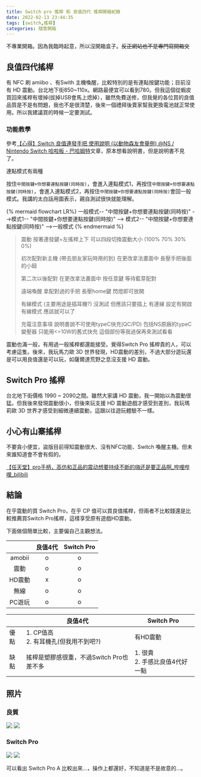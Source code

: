 ```yaml
---
title: Switch pro 搖桿 和 良值四代 搖桿開箱紀錄
date: 2022-02-13 23:44:35
tags: [switch,搖桿]
categories: 隨意開箱
---
```


不專業開箱。因為我臨時起意，所以沒開箱盒子。~~反正網站也不是專門寫開箱文~~

<!--more-->

## 良值四代搖桿

有 NFC 刷 amiibo 、有Swith 主機喚醒，比較特別的是有連點按鍵功能；目前沒有 HD 震動。台北地下街850~110x。網路最便宜可以看到780。但我這個從蝦皮買回來搖桿有壞掉(拔掉USB會馬上熄掉），雖然免費送修，但我覺的各位買的良值品質是不是有問題，我也不是很清楚，後來一個禮拜後賣家幫我更換電池就正常使用。所以我建議買的時候一定要測試。

### 功能教學

參考[【心得】Switch 良值連發手把 使用說明 (以動物森友會舉例) @NS / Nintendo Switch 哈啦板 - 巴哈姆特](https://forum.gamer.com.tw/C.php?bsn=31587&snA=18807)文章，原本想看說明書，但是說明書不見了。

連點模式有兩種



按住`中間按鍵+你想要連點按鍵(同時按)`，會進入連點模式1，再按住`中間按鍵+你想要連點按鍵(同時按)`，會進入連點模式2，再按住`中間按鍵+你想要連點按鍵(同時按)`會回一般模式。我講的太白話用圖表示，親自測試很快就能理解。

{% mermaid flowchart LR%}
    一般模式-- "中間按鍵+你想要連點按鍵(同時按)" -->模式1-- "中間按鍵+你想要連點按鍵(同時按)" --> 模式2-- "中間按鍵+你想要連點按鍵(同時按)" -->一般模式
{% endmermaid %}

> 震動
> 按著連發鍵+左搖桿上下 可以四段切換震動大小 (100% 70% 30% 0%)
> 
> 初次配對新主機 (帶去朋友家玩時用的到)
> 在更改拿法畫面中 長壓手把後面的小鈕
> 
> 第二次以後配對
> 在更改拿法畫面中 按任意鍵 等待藍芽配對
> 
> 遠端喚醒
> 拿配對過的手把 長壓home鍵 閃燈即可放開
> 
> 有線模式 (主要用途是插耳機?)
> 沒測試 但應該只要插上 有連線 設定有開啟有線模式
> 應該就可以了
> 
> 充電注意事項
> 說明書說不可使用typeC快充(QC/PD)
> 包括NS原廠的typeC變壓器
> 只能用<=10W的舊式快充
> 這個部份等我過保再來測試看看

震動也滿一般，有用過一般搖桿都還能接受。覺得Switch Pro 搖桿貴的人，可以考慮這隻。後來，我玩馬力歐 3D 世界發現，HD震動的差別，不過大部分遊玩還是可以用良值還是可以玩，如薩爾達荒野之息沒支援 HD 震動。

## Switch Pro 搖桿

台北地下街價格 1990 ~ 2090之間。雖然大家講 HD 震動，我一開始以為震動很猛。但我後來發現震動很小，但後來玩支援 HD 震動遊戲才感受到差別，我玩瑪莉歐 3D 世界才感受到細微連續震動，這跟以往遊玩體驗不一樣。

## 小心有山寨搖桿

不要貪小便宜，盜版目前得知震動很大、沒有NFC功能、Switch 喚醒主機。但未來誰知道會不會有假的。

[【任天堂】pro手柄，高仿和正品的震动想要持续不断的嗨还是要正品啊_哔哩哔哩_bilibili](https://www.bilibili.com/video/BV1Qt411M7tk/)


## 結論

在乎震動的買 Switch Pro，在乎 CP 值可以買良值搖桿，但兩者不比較錢還是比較推薦買Switch Pro搖桿，這樣享受原有遊戲HD震動。

下面做個簡單比較，主要偏自己主觀想法。

|        | 良值4代 | Switch Pro |
|:------:|:----:|:----------:|
| amobii | o    | o          |
| 震動     | o    | o          |
| HD震動   | x    | o          |
| 無線     | o    | o          |
| PC遊玩   | o    | o          |


|    | 良值4代                        | Switch Pro             |
|----|-----------------------------|------------------------|
| 優點 | 1. CP值高<br>2. 有耳機孔(但我用不到吧?) | 有HD震動                  |
| 缺點 | 搖桿是塑膠感很重，不過Switch Pro也差不多   | 1. 很貴<br>2. 手感比良值4代好一點 |

## 照片

### 良質
![](https://media.discordapp.net/attachments/634726344143536150/942456187088175164/IMG_20211116_201540.jpg?width=1802&height=1352)
![](https://media.discordapp.net/attachments/634726344143536150/942456187390160966/IMG_20211116_201532.jpg?width=1802&height=1352)

### Switch Pro

![](https://media.discordapp.net/attachments/634726344143536150/942456187616641064/IMG_20211116_201520.jpg?width=1802&height=1352)
![](https://media.discordapp.net/attachments/634726344143536150/942456188044468224/IMG_20211116_201508.jpg?width=1802&height=1352)

可以看出 Switch Pro A 比較出來...，操作上都還好，不知道是不是故意的...。